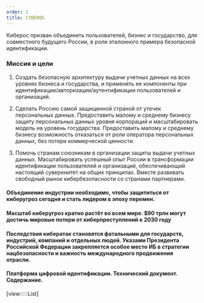 ```yaml
---
order: 1
title: CYBEROS
---
```


Киберос призван объединить пользователей, бизнес и государство, для совместного будущего России, в роли эталонного примера безопасной идентификации.

### Миссия и цели

1. Создать безопасную архитектуру выдачи учетных данных на всех уровнях бизнеса и государства, и применять ее компоненты при идентификации/авторизации/аутентификации пользователей и организаций.

2. Сделать Россию самой защищенной страной от утечек персональных данных. Предоставить малому и среднему бизнесу защиту персональных данных уровня корпораций и масштабировать модель на уровень государства. Предоставить малому и среднему бизнесу возможность отказаться от роли оператора персональных данных, без потери коммерческой ценности.

3. Помочь странам союзникам в организации защиты выдачи учетных данных. Масштабировать успешный опыт России в трансформации идентификации пользователей и организаций, обеспечивающий настоящий суверенитет на общих принципах. Вместе развивать свободный рынок кибербезопасности со странами партнерами.

#### Объединение индустрии необходимо, чтобы защититься от киберугроз сегодня и стать лидером в эпоху перемен.

#### **Масштаб киберугроз кратно растёт во всем мире. \$90 трлн могут достичь мировые потери от киберпреступлений к 2030 году**

#### **Последствия кибератак становятся фатальными для государств, индустрий, компаний и отдельных людей. Указами Президента Российской Федерации закрепляется особое место ИБ в стратегии нацбезопасности и важность международного продвижения отрасли.**











#### Платформа цифровой идентификации. Технический документ. Содержание.

[view:::::List]

### 